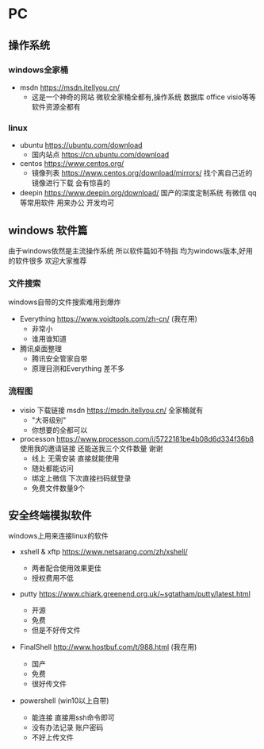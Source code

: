 # PC

## 操作系统

### windows全家桶

* msdn https://msdn.itellyou.cn/
  * 这是一个神奇的网站 微软全家桶全都有,操作系统 数据库 office visio等等 软件资源全都有 

### linux

* ubuntu https://ubuntu.com/download 
  * 国内站点 https://cn.ubuntu.com/download
* centos https://www.centos.org/ 
  * 镜像列表 https://www.centos.org/download/mirrors/ 找个离自己近的镜像进行下载 会有惊喜的
* deepin https://www.deepin.org/download/ 国产的深度定制系统 有微信 qq 等常用软件 用来办公 开发均可

## windows 软件篇

由于windows依然是主流操作系统 所以软件篇如不特指 均为windows版本,好用的软件很多 欢迎大家推荐

### 文件搜索

windows自带的文件搜索难用到爆炸

* Everything https://www.voidtools.com/zh-cn/  (我在用)
  * 非常小
  * 谁用谁知道
* 腾讯桌面整理 
  * 腾讯安全管家自带
  * 原理目测和Everything 差不多 

### 流程图

* visio 下载链接 msdn https://msdn.itellyou.cn/ 全家桶就有
  * "大哥级别"
  * 你想要的全都可以
* processon https://www.processon.com/i/5722181be4b08d6d334f36b8 使用我的邀请链接 还能送我三个文件数量 谢谢
  * 线上 无需安装 直接就能使用 
  * 随处都能访问
  * 绑定上微信 下次直接扫码就登录 
  * 免费文件数量9个

## 安全终端模拟软件

windows上用来连接linux的软件

* xshell & xftp  https://www.netsarang.com/zh/xshell/
  * 两者配合使用效果更佳
  * 授权费用不低

* putty https://www.chiark.greenend.org.uk/~sgtatham/putty/latest.html
  * 开源
  * 免费
  * 但是不好传文件
* FinalShell http://www.hostbuf.com/t/988.html (我在用)
  * 国产
  * 免费
  * 很好传文件
* powershell (win10以上自带)
  * 能连接 直接用ssh命令即可
  * 没有办法记录 账户密码
  * 不好上传文件



